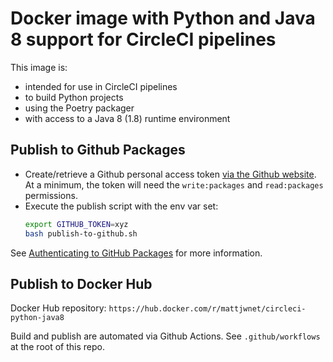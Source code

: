 # Docker image with Python and Java 8 support for CircleCI pipelines

This image is:

- intended for use in CircleCI pipelines
- to build Python projects
- using the Poetry packager
- with access to a Java 8 (1.8) runtime environment

## Publish to Github Packages

- Create/retrieve a Github personal access token
  [via the Github website](https://help.github.com/en/github/authenticating-to-github/creating-a-personal-access-token-for-the-command-line#creating-a-token). At a minimum,
  the token will need the `write:packages` and `read:packages` permissions.
- Execute the publish script with the env var set:
  ```bash
  export GITHUB_TOKEN=xyz
  bash publish-to-github.sh
  ```

See [Authenticating to GitHub Packages](https://help.github.com/en/github/managing-packages-with-github-packages/configuring-docker-for-use-with-github-packages#authenticating-to-github-packages)
for more information.

## Publish to Docker Hub

Docker Hub repository: `https://hub.docker.com/r/mattjwnet/circleci-python-java8`

Build and publish are automated via Github Actions. See `.github/workflows` at the root of this repo.
